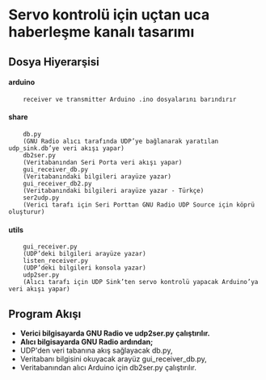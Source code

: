# Servo kontrolü için uçtan uca haberleşme kanalı tasarımı


## Dosya Hiyerarşisi
#### arduino
		receiver ve transmitter Arduino .ino dosyalarını barındırır
#### share
		db.py 
		(GNU Radio alıcı tarafında UDP’ye bağlanarak yaratılan udp_sink.db’ye veri akışı yapar)
		db2ser.py
		(Veritabanından Seri Porta veri akışı yapar)
		gui_receiver_db.py
		(Veritabanındaki bilgileri arayüze yazar)
		gui_receiver_db2.py
		(Veritabanındaki bilgileri arayüze yazar - Türkçe)
		ser2udp.py
		(Verici tarafı için Seri Porttan GNU Radio UDP Source için köprü oluşturur)
#### utils
		gui_receiver.py
		(UDP’deki bilgileri arayüze yazar)
		listen_receiver.py
		(UDP’deki bilgileri konsola yazar)
		udp2ser.py
		(Alıcı tarafı için UDP Sink’ten servo kontrolü yapacak Arduino’ya veri akışı yapar)

## Program Akışı
- **Verici bilgisayarda GNU Radio ve udp2ser.py çalıştırılır.**
- **Alıcı bilgisayarda GNU Radio ardından;**
- UDP'den veri tabanına akış sağlayacak db.py,
- Veritabanı bilgisini okuyacak arayüz gui_receiver_db.py,
- Veritabanından alıcı Arduino için db2ser.py çalıştırılır.
